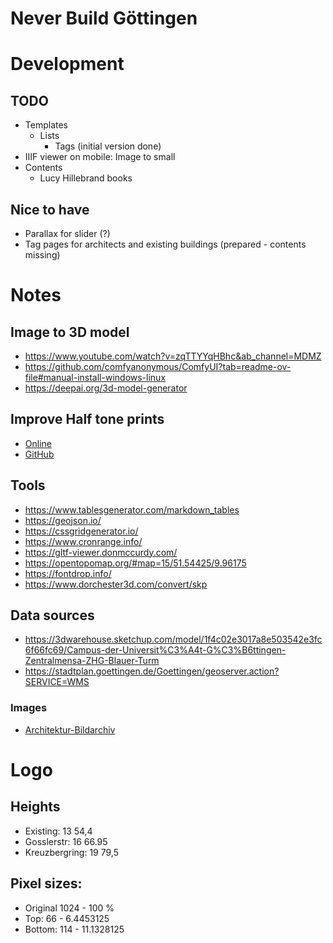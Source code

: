 Never Build Göttingen
=====================

# Development
## TODO
* Templates
  * Lists
    * Tags (initial version done)
* IIIF viewer on mobile: Image to small
* Contents
  * Lucy Hillebrand books

## Nice to have
* Parallax for slider (?)
* Tag pages for architects and existing buildings (prepared - contents missing)

# Notes

## Image to 3D model
* https://www.youtube.com/watch?v=zqTTYYqHBhc&ab_channel=MDMZ
* https://github.com/comfyanonymous/ComfyUI?tab=readme-ov-file#manual-install-windows-linux
* https://deepai.org/3d-model-generator

## Improve Half tone prints
* [Online](https://deepai.org/machine-learning-model/torch-srgan)
* [GitHub](https://github.com/Lornatang/SRGAN-PyTorch)

## Tools
* https://www.tablesgenerator.com/markdown_tables
* https://geojson.io/
* https://cssgridgenerator.io/
* https://www.cronrange.info/
* https://gltf-viewer.donmccurdy.com/
* https://opentopomap.org/#map=15/51.54425/9.96175
* https://fontdrop.info/
* https://www.dorchester3d.com/convert/skp

## Data sources
* https://3dwarehouse.sketchup.com/model/1f4c02e3017a8e503542e3fc6f66fc69/Campus-der-Universit%C3%A4t-G%C3%B6ttingen-Zentralmensa-ZHG-Blauer-Turm
* https://stadtplan.goettingen.de/Goettingen/geoserver.action?SERVICE=WMS

### Images
* [Architektur-Bildarchiv](https://www.architektur-bildarchiv.de/image/Georg-August-Universit%C3%A4t-G%C3%B6ttingen-5714.html)


# Logo

## Heights
  * Existing: 13 54,4
  * Gosslerstr: 16 66.95
  * Kreuzbergring: 19 79,5

## Pixel sizes:
  * Original 1024 - 100 %
  * Top: 66 - 6.4453125
  * Bottom: 114 - 11.1328125
